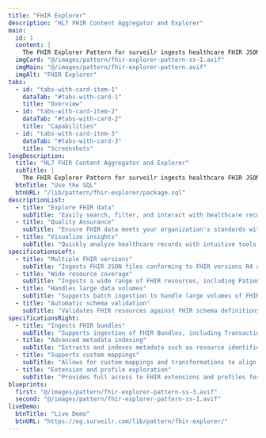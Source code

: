 ```yaml
---
title: "FHIR Explorer"
description: "HL7 FHIR Content Aggregator and Explorer"
main:
  id: 1
  content: |
    The FHIR Explorer Pattern for surveilr ingests healthcare FHIR JSON files and allows querying, quality metrics, and exploration of those files.
  imgCard: "@/images/pattern/fhir-explorer-pattern-ss-1.avif"
  imgMain: "@/images/pattern/fhir-explorer-pattern.avif"
  imgAlt: "FHIR Explorer"
tabs:
  - id: "tabs-with-card-item-1"
    dataTab: "#tabs-with-card-1"
    title: "Overview"
  - id: "tabs-with-card-item-2"
    dataTab: "#tabs-with-card-2"
    title: "Capabilities"
  - id: "tabs-with-card-item-3"
    dataTab: "#tabs-with-card-3"
    title: "Screenshots"
longDescription:
  title: "HL7 FHIR Content Aggregator and Explorer"
  subTitle: |
    The FHIR Explorer Pattern for surveilr ingests healthcare FHIR JSON files and allows querying, quality metrics, and exploration of those files. surveilr ingests healthcare FHIR data (represented as JSON files), stores it securely in a local SQL database, prepares SQL views for convenient querying, generates metrics of the FHIR content, and has an easy to use Web UI with options to filter, search, and visualize various healthcare records.
  btnTitle: "Use the SQL"
  btnURL: "/lib/pattern/fhir-explorer/package.sql"
descriptionList:
  - title: "Explore FHIR data"
    subTitle: "Easily search, filter, and interact with healthcare records in FHIR format."
  - title: "Quality Assurance"
    subTitle: "Ensure FHIR data meets your organization's standards with built-in checks."
  - title: "Visualize insights"
    subTitle: "Quickly analyze healthcare records with intuitive tools and data quality and compliance with real-time metrics and reporting."
specificationsLeft:
  - title: "Multiple FHIR versions"
    subTitle: "Ingests FHIR JSON files conforming to FHIR versions R4 and DSTU2, ensuring compatibility with the most widely adopted healthcare data standards."
  - title: "Wide resource coverage"
    subTitle: "Ingests a wide range of FHIR resources, including Patient, Observation, Encounter, MedicationRequest, Practitioner, Condition, and Procedure."
  - title: "Handles large data volumes"
    subTitle: "Supports batch ingestion to handle large volumes of FHIR data efficiently in a local workstation or server."
  - title: "Automatic schema validation"
    subTitle: "Validates FHIR resources against FHIR schema definitions, ensuring structural and standards compliance."
specificationsRight:
  - title: "Ingests FHIR bundles"
    subTitle: "Supports ingestion of FHIR Bundles, including Transaction and Searchset types, enabling batch data imports and API-driven retrieval."
  - title: "Advanced metadata indexing"
    subTitle: "Extracts and indexes metadata such as resource identifiers, timestamps, and provenance information for querying and audit trails."
  - title: "Supports custom mappings"
    subTitle: "Allows for custom mappings and transformations to align non-standard FHIR implementations with the core schema."
  - title: "Extension and profile exploration"
    subTitle: "Provides full access to FHIR extensions and profiles for custom elements and jurisdiction-specific constraints."
blueprints:
  first: "@/images/pattern/fhir-explorer-pattern-ss-3.avif"
  second: "@/images/pattern/fhir-explorer-pattern-ss-1.avif"
liveDemo:
  btnTitle: "Live Demo"
  btnURL: "https://eg.surveilr.com/lib/pattern/fhir-explorer/"
---
```

